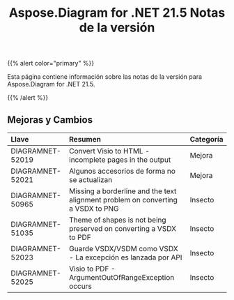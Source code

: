 ﻿---
title: Aspose.Diagram for .NET 21.5 Notas de la versión
type: docs
weight: 8
url: /es/net/aspose-diagram-for-net-21-5-release-notes/
---
{{% alert color="primary" %}} 

Esta página contiene información sobre las notas de la versión para Aspose.Diagram for .NET 21.5.

{{% /alert %}} 
## **Mejoras y Cambios**

|**Llave**|**Resumen**|**Categoría**|
|:- |:- |:- |
|DIAGRAMNET-52019|Convert Visio to HTML - incomplete pages in the output|Mejora|
|DIAGRAMNET-52021|Algunos accesorios de forma no se actualizan|Mejora|
|DIAGRAMNET-50965|Missing a borderline and the text alignment problem on converting a VSDX to PNG|Insecto|
|DIAGRAMNET-51035|Theme of shapes is not being preserved on converting a VSDX to PDF|Insecto|
|DIAGRAMNET-52023|Guarde VSDX/VSDM como VSDX - La excepción es lanzada por API|Insecto|
|DIAGRAMNET-52025|Visio to PDF - ArgumentOutOfRangeException occurs|Insecto|





